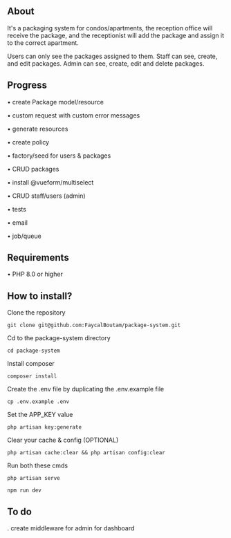 ## About
It's a packaging system for condos/apartments, the reception office will receive the package, and the receptionist will add the package and assign it to the correct apartment.

Users can only see the packages assigned to them.
Staff can see, create, and edit packages.
Admin can see, create, edit and delete packages.

## Progress
• create Package model/resource

• custom request with custom error messages

• generate resources

• create policy

• factory/seed for users & packages

• CRUD packages

• install @vueform/multiselect

• CRUD staff/users (admin)

• tests

• email

• job/queue

## Requirements
• PHP 8.0 or higher

## How to install?
Clone the repository

`git clone git@github.com:FaycalBoutam/package-system.git`

Cd to the package-system directory

`cd package-system`

Install composer

`composer install`

Create the .env file by duplicating the .env.example file

`cp .env.example .env`

Set the APP_KEY value

`php artisan key:generate`

Clear your cache & config (OPTIONAL)

`php artisan cache:clear && php artisan config:clear`

Run both these cmds

`php artisan serve`

`npm run dev`

## To do 
. create middleware for admin for dashboard

